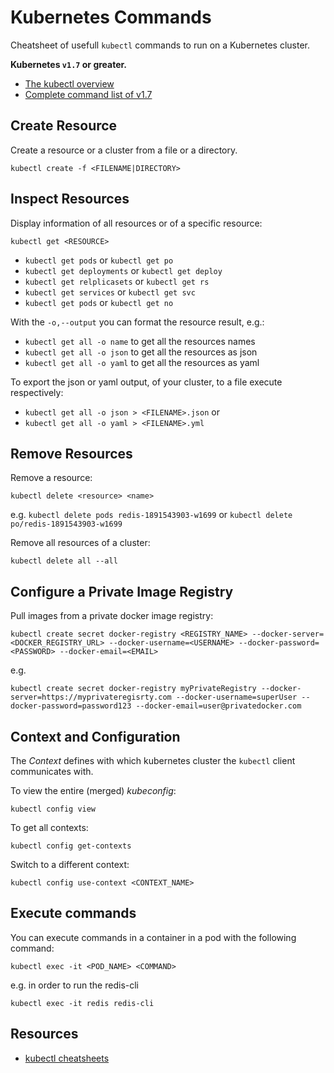 # Kubernetes Commands
Cheatsheet of usefull `kubectl` commands to run on a Kubernetes cluster.

**Kubernetes `v1.7` or greater.**

 - [The kubectl overview](https://kubernetes.io/docs/user-guide/kubectl-overview/)
 - [Complete command list of v1.7](https://kubernetes.io/docs/user-guide/kubectl/v1.7/)

## Create Resource
Create a resource or a cluster from a file or a directory.

```
kubectl create -f <FILENAME|DIRECTORY>
```

## Inspect Resources
Display information of all resources or of a specific resource:

```
kubectl get <RESOURCE>
```

 - `kubectl get pods` or `kubectl get po`
 - `kubectl get deployments` or `kubectl get deploy`
 - `kubectl get relplicasets` or `kubectl get rs`
 - `kubectl get services` or `kubectl get svc`
 - `kubectl get pods` or `kubectl get no`

With the `-o,--output` you can format the resource result, e.g.:
 - `kubectl get all -o name` to get all the resources names
 - `kubectl get all -o json` to get all the resources as json
 - `kubectl get all -o yaml` to get all the resources as yaml

To export the json or yaml output, of your cluster, to a file execute respectively:
 - `kubectl get all -o json > <FILENAME>.json` or
 - `kubectl get all -o yaml > <FILENAME>.yml`

## Remove Resources
Remove a resource:

```
kubectl delete <resource> <name>
```

e.g.
`kubectl delete pods redis-1891543903-w1699` or `kubectl delete po/redis-1891543903-w1699`

Remove all resources of a cluster:

```
kubectl delete all --all
```

## Configure a Private Image Registry
Pull images from a private docker image registry:

```
kubectl create secret docker-registry <REGISTRY_NAME> --docker-server=<DOCKER_REGISTRY_URL> --docker-username=<USERNAME> --docker-password=<PASSWORD> --docker-email=<EMAIL>
```

e.g.
```
kubectl create secret docker-registry myPrivateRegistry --docker-server=https://myprivateregisrty.com --docker-username=superUser --docker-password=password123 --docker-email=user@privatedocker.com
```

## Context and Configuration
The _Context_ defines with which kubernetes cluster the `kubectl` client communicates with.

To view the entire (merged) _kubeconfig_:

```
kubectl config view
```

To get all contexts:

```
kubectl config get-contexts
```

Switch to a different context:

```
kubectl config use-context <CONTEXT_NAME>
```

## Execute commands
You can execute commands in a container in a pod with the following command:
```
kubectl exec -it <POD_NAME> <COMMAND>
```

e.g. in order to run the redis-cli

```
kubectl exec -it redis redis-cli
```

## Resources
- [kubectl cheatsheets](https://kubernetes.io/docs/user-guide/kubectl-cheatsheet/)
